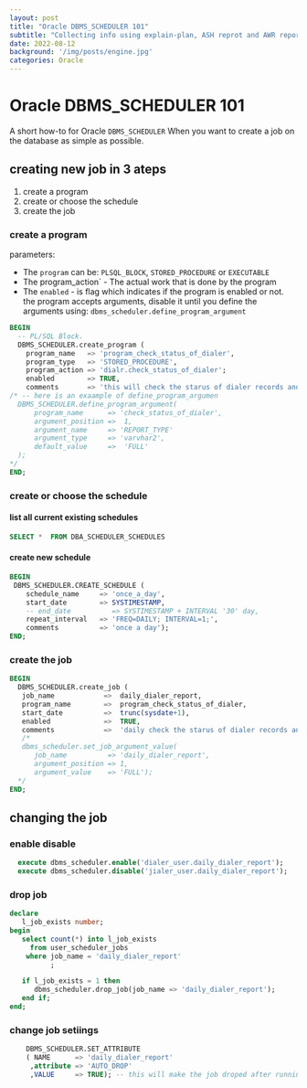 ```yaml
---   
layout: post
title: "Oracle DBMS_SCHEDULER 101"
subtitle: "Collecting info using explain-plan, ASH reprot and AWR report"
date: 2022-08-12
background: '/img/posts/engine.jpg'
categories: Oracle
--- 
```


# Oracle DBMS_SCHEDULER 101
A short how-to for Oracle `DBMS_SCHEDULER`
When you want to create a job on the database as simple as possible.​

## creating new job in 3 ateps

1. create a program
2. create or choose the schedule
3. create the job

### create a program
parameters:
- The `program` can be: `PLSQL_BLOCK`, `STORED_PROCEDURE` or `EXECUTABLE`
- The program_action` - The actual work that is done by the program
- The `enabled` - is flag which indicates if the program is enabled or not.  
                  the program accepts arguments, disable it until you define the arguments using: `dbms_scheduler.define_program_argument` 
```sql
BEGIN
  -- PL/SQL Block.
  DBMS_SCHEDULER.create_program (
    program_name   => 'program_check_status_of_dialer',
    program_type   => 'STORED_PROCEDURE',
    program_action => 'dialr.check_status_of_dialer';
    enabled        => TRUE,
    comments       => 'this will check the starus of dialer records and insert report records into the table dialer_daily_report');
/* -- here is an exaample of define_program_argumen 
  DBMS_SCHEDULER.define_program_argument(
      program_name      => 'check_status_of_dialer',
      argument_position =>  1,
      argument_name     => 'REPORT_TYPE'
      argument_type     => 'varvhar2',
      default_value     =>  'FULL'
  );
*/
END;
```
### create or choose the schedule
#### list all current existing schedules
```sql
SELECT *  FROM DBA_SCHEDULER_SCHEDULES
```
#### create new schedule
```sql
BEGIN
 DBMS_SCHEDULER.CREATE_SCHEDULE (
    schedule_name     => 'once_a_day',
    start_date        => SYSTIMESTAMP,
    -- end_date          => SYSTIMESTAMP + INTERVAL '30' day,
    repeat_interval   => 'FREQ=DAILY; INTERVAL=1;',
    comments          => 'once a day');
END;
```
### create the job
```sql
BEGIN
  DBMS_SCHEDULER.create_job (
   job_name            =>  daily_dialer_report,
   program_name        =>  program_check_status_of_dialer,
   start_date          =>  trunc(sysdate+1),
   enabled             =>  TRUE,
   comments            =>  'daily check the starus of dialer records and insert report records into the table');
   /*
   dbms_scheduler.set_job_argument_value(
      job_name          => 'daily_dialer_report',
      argument_position => 1,
      argument_value    => 'FULL');
  */
END;
```
##  changing the job
### enable disable
```sql
  execute dbms_scheduler.enable('dialer_user.daily_dialer_report');
  execute dbms_scheduler.disable('jialer_user.daily_dialer_report');
```
### drop job

```sql
declare
   l_job_exists number;
begin
   select count(*) into l_job_exists
     from user_scheduler_jobs
    where job_name = 'daily_dialer_report'
          ;

   if l_job_exists = 1 then
      dbms_scheduler.drop_job(job_name => 'daily_dialer_report');
   end if;
end;
```
### change job setiings
```sql
    DBMS_SCHEDULER.SET_ATTRIBUTE
    ( NAME      => 'daily_dialer_report'
     ,attribute => 'AUTO_DROP'
     ,VALUE     => TRUE); -- this will make the job droped after running once
```
